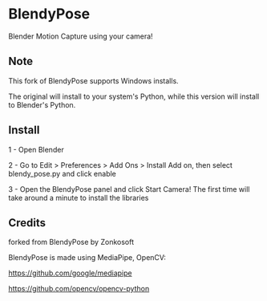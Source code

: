 # BlendyPose
Blender Motion Capture using your camera!

## Note
This fork of BlendyPose supports Windows installs. 

The original will install to your system's Python, while this version will install to Blender's Python.

## Install
1 - Open Blender

2 - Go to Edit > Preferences > Add Ons > Install Add on, then select blendy_pose.py and click enable

3 - Open the BlendyPose panel and click Start Camera! The first time will take around a minute to install the libraries

## Credits
forked from BlendyPose by Zonkosoft

BlendyPose is made using MediaPipe, OpenCV: 

https://github.com/google/mediapipe

https://github.com/opencv/opencv-python
